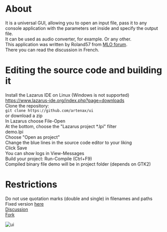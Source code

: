 # About  
It is a universal GUI, allowing you to open an input file, pass it to any console application with the parameters set inside and specify the output file.  
It can be used as audio converter, for example. Or any other.  
This application was written by Roland57 from [MLO forum](https://www.mageialinux-online.org/forum/topic-30422+universal-gui-input-output.php).  
There you can read the discussion in French.  

# Editing the source code and building it  
Install the Lazarus IDE on Linux (Windows is not supported)  
https://www.lazarus-ide.org/index.php?page=downloads  
Clone the repository:  
`git clone https://github.com/artenax/ui`  
or download a zip  
In Lazarus choose File-Open  
At the bottom, choose the "Lazarus project *.lpi" filter  
demo.lpi  
Choose "Open as project"  
Change the blue lines in the source code editor to your liking  
Click Save  
You can show logs in View-Messages  
Build your project: Run-Compile (Ctrl+F9)  
Compiled binary file demo will be in project folder (depends on GTK2)  

# Restrictions  
Do not use quotation marks (double and single) in filenames and paths  
Fixed version [here](https://www.mageialinux-online.org/upload/ui-230214.zip)  
[Discussion](https://www.mageialinux-online.org/forum/topic-30422-2+universal-gui-input-output.php)  
[Fork](https://github.com/rchastain/ui)  

![ui](https://user-images.githubusercontent.com/107228652/218859651-2688038b-47e0-48f6-ade2-5d81ec91d092.png)
